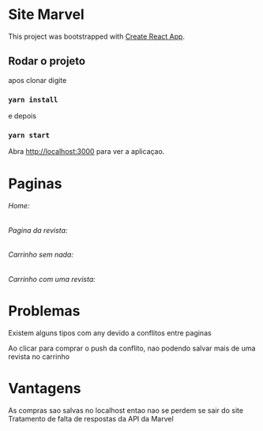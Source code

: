 # Site Marvel 

This project was bootstrapped with [Create React App](https://github.com/facebook/create-react-app).

## Rodar o projeto

apos clonar digite

### `yarn install`

e depois
### `yarn start`

Abra [http://localhost:3000](http://localhost:3000) para ver a aplicaçao.

# Paginas

###### Home:


###### Pagina da revista:


###### Carrinho sem nada:

###### Carrinho com uma revista:


# Problemas

Existem alguns tipos com any devido a conflitos entre paginas

Ao clicar para comprar o push da conflito, nao podendo salvar mais de uma revista no carrinho

# Vantagens 

As compras sao salvas no localhost entao nao se perdem se sair do site
Tratamento de falta de respostas da API da Marvel

